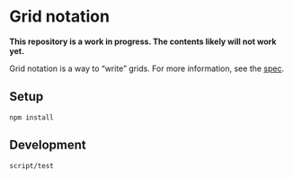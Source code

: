 # Grid notation

**This repository is a work in progress. The contents likely will not work yet.**

Grid notation is a way to “write” grids. For more information, see the [spec](SPEC.md).

## Setup

```
npm install
```

## Development

```
script/test
```
